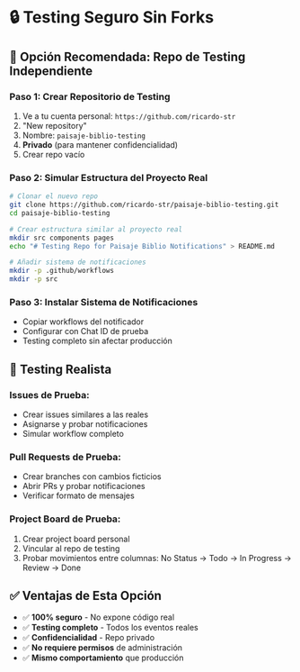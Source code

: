 # 🔒 Testing Seguro Sin Forks

## 🎯 Opción Recomendada: Repo de Testing Independiente

### Paso 1: Crear Repositorio de Testing
1. Ve a tu cuenta personal: `https://github.com/ricardo-str`
2. "New repository"
3. Nombre: `paisaje-biblio-testing`
4. **Privado** (para mantener confidencialidad)
5. Crear repo vacío

### Paso 2: Simular Estructura del Proyecto Real
```bash
# Clonar el nuevo repo
git clone https://github.com/ricardo-str/paisaje-biblio-testing.git
cd paisaje-biblio-testing

# Crear estructura similar al proyecto real
mkdir src components pages
echo "# Testing Repo for Paisaje Biblio Notifications" > README.md

# Añadir sistema de notificaciones
mkdir -p .github/workflows
mkdir -p src
```

### Paso 3: Instalar Sistema de Notificaciones
- Copiar workflows del notificador
- Configurar con Chat ID de prueba
- Testing completo sin afectar producción

## 🧪 Testing Realista

### Issues de Prueba:
- Crear issues similares a las reales
- Asignarse y probar notificaciones
- Simular workflow completo

### Pull Requests de Prueba:
- Crear branches con cambios ficticios
- Abrir PRs y probar notificaciones
- Verificar formato de mensajes

### Project Board de Prueba:
1. Crear project board personal
2. Vincular al repo de testing
3. Probar movimientos entre columnas: No Status → Todo → In Progress → Review → Done

## ✅ Ventajas de Esta Opción
- ✅ **100% seguro** - No expone código real
- ✅ **Testing completo** - Todos los eventos reales
- ✅ **Confidencialidad** - Repo privado
- ✅ **No requiere permisos** de administración
- ✅ **Mismo comportamiento** que producción
